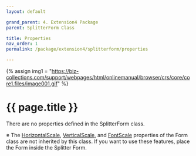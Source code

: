 ```yaml
---
layout: default

grand_parent: 4. Extension4 Package
parent: SplitterForm Class

title: Properties
nav_order: 1
permalink: /package/extension4/splitterform/properties

---
```

{% assign img1 = "https://biz-collections.com/support/webpages/html/onlinemanual/browser/crs/core/core1.files/image001.gif" %}


# {{ page.title }}

There are no properties defined in the SplitterForm class.

※ The [HorizontalScale](/package/standard/form/properties/HorizontalScale), [VerticalScale](/package/standard/form/properties/verticalScale), and [FontScale](/package/standard/form/properties/fontscale) properties of the Form class are not inherited by this class. If you want to use these features, place the Form inside the Splitter Form.